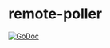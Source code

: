 # remote-poller
[![GoDoc](https://godoc.org/github.com/JoelW-S/remote-poller?status.svg)](https://godoc.org/github.com/JoelW-S/remote-poller)
